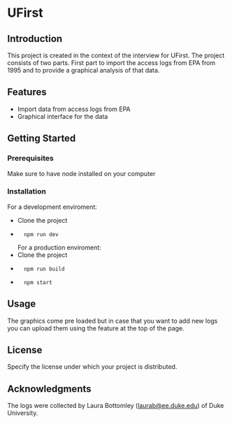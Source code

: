 # UFirst

## Introduction

This project is created in the context of the interview for UFirst.
The project consists of two parts. First part to import the access logs from EPA from 1995 and to provide a graphical analysis of that data.

## Features

- Import data from access logs from EPA
- Graphical interface for the data

## Getting Started

### Prerequisites

Make sure to have node installed on your computer

### Installation

For a development enviroment:

- Clone the project
- ```
    npm run dev
  ```
  For a production enviroment:
- Clone the project
- ```
    npm run build
  ```
- ```
    npm start
  ```

## Usage

The graphics come pre loaded but in case that you want to add new logs you can upload them using the feature at the top of the page.
## License

Specify the license under which your project is distributed.

## Acknowledgments

The logs were collected by Laura Bottomley (laurab@ee.duke.edu) of Duke University.
```
